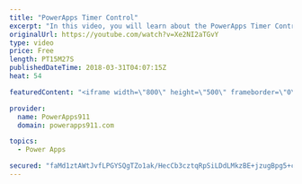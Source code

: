 ```yaml
---
title: "PowerApps Timer Control"
excerpt: "In this video, you will learn about the PowerApps Timer Control. We build an example timer app that logs data to a collection, we look at how to use the timer to control navigation (put people in timeout), how to do a PowerApps Timer Reset, start, stop, and more. Fun times.  Video: PowerApps Collections"
originalUrl: https://youtube.com/watch?v=Xe2NI2aTGvY
type: video
price: Free
length: PT15M27S
publishedDateTime: 2018-03-31T04:07:15Z
heat: 54

featuredContent: "<iframe width=\"800\" height=\"500\" frameborder=\"0\" src=\"https://www.youtube.com/embed/Xe2NI2aTGvY\" allow=\"accelerometer; autoplay; encrypted-media; gyroscope; picture-in-picture\" allowfullscreen></iframe>"

provider:
  name: PowerApps911
  domain: powerapps911.com

topics:
  - Power Apps

secured: "faMd1ztAWtJvfLPGYSQgTZo1ak/HecCb3cztqRpSiLDdLMkzBE+jzugBpg5+cT7lvnzxrJpjPRm3kITi5743i6lAsW1jBW0L4Pj8BS4hE3hO3Z5VToF3VHfUowlz7KxphWTDHiOa18JobaY/5Ksq70DKIOxl4oyGyPTmN5D+jIZwYGNxqDAzMMmdqnpGJDTNRy8NKdc815uSMNYRQGYeXt13k+gmiyUJmQFKcAP0380cXURJQsYuuxsBak0XkXamHK0FTBxQRIBUfPl20BxjTKMs1NDPuBZu2oNnj1dJ5Ge3qkfEh0IsQ6OAGBGYaZ0kJZShcDgwIbIt/CdzI71mjWKssjX/fs6QrKfo7XHncULl8AoMq0DCqKaa4NrJ0Tw14gBIQuQkKk2IqfPFjL5UmA==;B17DmBho1BBnCX4/faiECA=="
---
```


